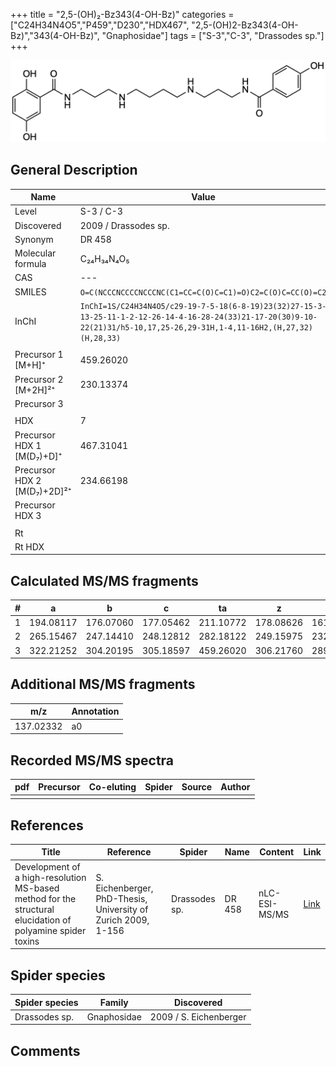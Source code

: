 +++
title = "2,5-(OH)₂-Bz343(4-OH-Bz)"
categories = ["C24H34N4O5","P459","D230","HDX467",
"2,5-(OH)2-Bz343(4-OH-Bz)","343(4-OH-Bz)",
"Gnaphosidae"]
tags = ["S-3","C-3",
"Drassodes sp."]
+++

![](/img/2-5-OH2-Bz343(4-OH-Bz).png)

## General Description

| Name                        | Value                |
|-----------------------------|----------------------|
| Level                       | S-3 / C-3            |
| Discovered                  | 2009 / Drassodes sp. |
| Synonym                     | DR 458               |
| Molecular formula           | C₂₄H₃₄N₄O₅           |
| CAS                         | ---                  |
| SMILES | `O=C(NCCCNCCCCNCCCNC(C1=CC=C(O)C=C1)=O)C2=C(O)C=CC(O)=C2`  |
| InChI  | `InChI=1S/C24H34N4O5/c29-19-7-5-18(6-8-19)23(32)27-15-3-13-25-11-1-2-12-26-14-4-16-28-24(33)21-17-20(30)9-10-22(21)31/h5-10,17,25-26,29-31H,1-4,11-16H2,(H,27,32)(H,28,33)`  |
|                             |                      |
| Precursor 1 [M+H]⁺          | 459.26020            |
| Precursor 2 [M+2H]²⁺        | 230.13374            |
| Precursor 3                 |                      |
|                             |                      |
| HDX                         | 7                    |
| Precursor HDX 1 [M(D₇)+D]⁺   | 467.31041            |
| Precursor HDX 2 [M(D₇)+2D]²⁺ | 234.66198            |
| Precursor HDX 3             |                      |
|                             |                      |
| Rt                          |                      |
| Rt HDX                      |                      |

## Calculated MS/MS fragments

| # | a         | b         | c         | ta        | z         | y         | tz        |
|---|-----------|-----------|-----------|-----------|-----------|-----------|-----------|
| 1 | 194.08117 | 176.07060 | 177.05462 | 211.10772 | 178.08626 | 161.05971 | 195.11280 |
| 2 | 265.15467 | 247.14410 | 248.12812 | 282.18122 | 249.15975 | 232.13321 | 266.18630 |
| 3 | 322.21252 | 304.20195 | 305.18597 | 459.26020 | 306.21760 | 289.19105 | 323.24415 |

## Additional MS/MS fragments

| m/z       | Annotation |
|-----------|------------|
| 137.02332 | a0         |

## Recorded MS/MS spectra

| pdf | Precursor | Co-eluting | Spider | Source | Author |
|-----|-----------|------------|--------|--------|--------|
|     |           |            |        |        |        |

## References

| Title                                                                                                      | Reference                                                     | Spider        | Name   | Content       | Link                                                               |
|------------------------------------------------------------------------------------------------------------|---------------------------------------------------------------|---------------|--------|---------------|--------------------------------------------------------------------|
| Development of a high-resolution MS-based method for the structural elucidation of polyamine spider toxins | S. Eichenberger, PhD-Thesis, University of Zurich 2009, 1-156 | Drassodes sp. | DR 458 | nLC-ESI-MS/MS | [Link](https://www.zora.uzh.ch/id/eprint/12787/1/Eichenberger.pdf) |

## Spider species

| Spider species | Family      | Discovered             |
|----------------|-------------|------------------------|
| Drassodes sp.  | Gnaphosidae | 2009 / S. Eichenberger |

## Comments